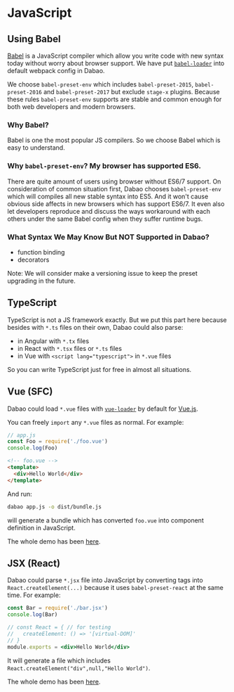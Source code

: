 # JavaScript

## Using Babel

[Babel](http://babeljs.io) is a JavaScript compiler which allow you write code with new syntax today without worry about browser support. We have put [`babel-loader`](https://webpack.js.org/loaders/babel-loader/) into default webpack config in Dabao.

We choose `babel-preset-env` which includes `babel-preset-2015`, `babel-preset-2016` and `babel-preset-2017` but exclude `stage-x` plugins. Because these rules `babel-preset-env` supports are stable and common enough for both web developers and modern browsers.

### Why Babel?

Babel is one the most popular JS compilers. So we choose Babel which is easy to understand.

### Why `babel-preset-env`? My browser has supported ES6.

There are quite amount of users using browser without ES6/7 support. On consideration of common situation first, Dabao chooses `babel-preset-env` which will compiles all new stable syntax into ES5. And it won't cause obvious side affects in new browsers which has support ES6/7. It even also let developers reproduce and discuss the ways workaround with each others under the same Babel config when they suffer runtime bugs.

### What Syntax We May Know But NOT Supported in Dabao?

* function binding
* decorators

Note: We will consider make a versioning issue to keep the preset upgrading in the future.

## TypeScript

TypeScript is not a JS framework exactly. But we put this part here because besides with `*.ts` files on their own, Dabao could also parse:

* in Angular with `*.tx` files
* in React with `*.tsx` files or `*.ts` files
* in Vue with `<script lang="typescript">` in `*.vue` files

So you can write TypeScript just for free in almost all situations.

## Vue (SFC)

Dabao could load `*.vue` files with [`vue-loader`](https://vue-loader.vuejs.org/) by default for [Vue.js](https://vuejs.org/).

You can freely `import` any `*.vue` files as normal. For example:

``` js
// app.js
const Foo = require('./foo.vue')
console.log(Foo)
```

``` html
<!-- foo.vue -->
<template>
  <div>Hello World</div>
</template>
```

And run:

``` bash
dabao app.js -o dist/bundle.js
```

will generate a bundle which has converted `foo.vue` into component definition in JavaScript.

The whole demo has been [here](https://github.com/Jinjiang/dabao/tree/master/examples/vue).

## JSX (React)

Dabao could parse `*.jsx` file into JavaScript by converting tags into `React.createElement(...)` because it uses `babel-preset-react` at the same time. For example:

``` js
const Bar = require('./bar.jsx')
console.log(Bar)
```

``` jsx
// const React = { // for testing
//   createElement: () => '[virtual-DOM]'
// }
module.exports = <div>Hello World</div>
```

It will generate a file which includes `React.createElement("div",null,"Hello World")`.

The whole demo has been [here](https://github.com/Jinjiang/dabao/tree/master/examples/react).

